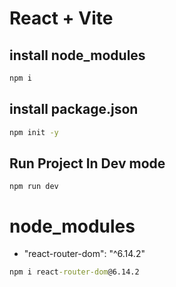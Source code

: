 # React + Vite
## install node_modules
```cmd
npm i
```
## install package.json
```cmd
npm init -y
```
## Run Project In Dev mode
```
npm run dev
```

# node_modules
- "react-router-dom": "^6.14.2" 
```cmd
npm i react-router-dom@6.14.2
```
